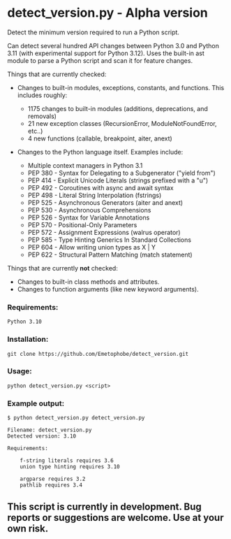 # detect_version.py - Alpha version

Detect the minimum version required to run a Python script.

Can detect several hundred API changes between Python 3.0 and Python 3.11 (with experimental support for Python 3.12). Uses the built-in ast module to parse a Python script and scan it for feature changes.

Things that are currently checked:

* Changes to built-in modules, exceptions, constants, and functions. This includes roughly:

    * 1175 changes to built-in modules (additions, deprecations, and removals)
    * 21 new exception classes (RecursionError, ModuleNotFoundError, etc..)
    * 4 new functions (callable, breakpoint, aiter, anext)

* Changes to the Python language itself. Examples include:

    * Multiple context managers in Python 3.1
    * PEP 380 - Syntax for Delegating to a Subgenerator ("yield from")
    * PEP 414 - Explicit Unicode Literals (strings prefixed with a "u")
    * PEP 492 - Coroutines with async and await syntax
    * PEP 498 - Literal String Interpolation (fstrings)
    * PEP 525 - Asynchronous Generators (aiter and anext)
    * PEP 530 - Asynchronous Comprehensions
    * PEP 526 - Syntax for Variable Annotations
    * PEP 570 - Positional-Only Parameters
    * PEP 572 - Assignment Expressions (walrus operator)
    * PEP 585 - Type Hinting Generics In Standard Collections
    * PEP 604 - Allow writing union types as X | Y
    * PEP 622 - Structural Pattern Matching (match statement)

Things that are currently **not** checked:

* Changes to built-in class methods and attributes.
* Changes to function arguments (like new keyword arguments).


### Requirements:

    Python 3.10

### Installation:

    git clone https://github.com/Emetophobe/detect_version.git

### Usage:

    python detect_version.py <script>

### Example output:

    $ python detect_version.py detect_version.py

    Filename: detect_version.py
    Detected version: 3.10

    Requirements:

        f-string literals requires 3.6
        union type hinting requires 3.10

        argparse requires 3.2
        pathlib requires 3.4


## This script is currently in development. Bug reports or suggestions are welcome. Use at your own risk.
